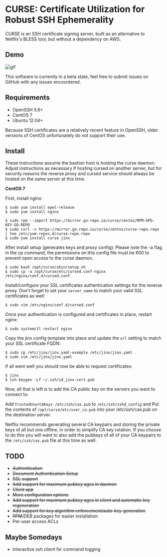 # CURSE: Certificate Utilization for Robust SSH Ephemerality

CURSE is an SSH certificate signing server, built as an alternative to Netflix's BLESS tool, but without a dependency on AWS.

## Demo

![gif](http://i.imgur.com/UtDkYNo.gif)

This software is currently in a beta state, feel free to submit issues on GitHub with any issues encountered.

Requirements
------------
* OpenSSH 5.6+  
* CentOS 7
* Ubuntu 12.04+

Because SSH certificates are a relatively recent feature in OpenSSH, older versions of CentOS unfortunately do not support their use.

Install
-------
These instructions assume the bastion host is hosting the curse daemon. Adjust instructions as necessary if hosting cursed on another server, but for security reasons the reverse proxy and cursed service should always be hosted on the same server at this time.

**CentOS 7**

First, install nginx:

    $ sudo yum install epel-release
    $ sudo yum install nginx

    $ sudo rpm --import https://mirror.go-repo.io/curse/centos/RPM-GPG-KEY-GO-REPO
    $ sudo curl -s https://mirror.go-repo.io/curse/centos/curse-repo.repo | tee /etc/yum.repos.d/curse-repo.repo
    $ sudo yum install curse jinx

After install setup (generates keys and proxy config):
Please note the -a flag in the cp command, the permissions on this config file must be 600 to prevent open access to the curse daemon.

    $ sudo bash /opt/curse/sbin/setup.sh
    $ sudo cp -a /opt/curse/etc/cursed.conf-nginx /etc/nginx/conf.d/cursed.conf

Install/configure your SSL certificates authentication settings for the reverse proxy. Don't forget to set your `server_name` to match your valid SSL certificates as well:

    $ sudo vim /etc/nginx/conf.d/cursed.conf

Once your authentication is configured and certificates in place, restart nginx:

    $ sudo systemctl restart nginx

Copy the jinx config template into place and update the `url` setting to match your SSL certificate FQDN:

    $ sudo cp /etc/jinx/jinx.yaml-example /etc/jinx/jinx.yaml
    $ sudo vim /etc/jinx/jinx.yaml

If all went well you should now be able to request certificates:

    $ jinx
    $ ssh-keygen -Lf ~/.ssh/id_jinx-cert.pub

Now, all that is left is to add the CA public key on the servers you want to connect to:

Add `TrustedUserCAKeys /etc/ssh/cas.pub` to `/etc/ssh/sshd_config` and
Put the contents of `/opt/curse/etc/user_ca.pub` into your /etc/ssh/cas.pub on the destination server.

Netflix recommends generating several CA keypairs and storing the private keys of all but one offline, in order to simplify CA key rotation. If you choose to do this you will want to also add the pubkeys of all of your CA keypairs to the `/etc/ssh/cas.pub` file at this time as well.

TODO
----
* ~~Authentication~~
* ~~Document Authentication Setup~~
* ~~SSL support~~
* ~~Add support for maximum pubkey ages in daemon~~
* ~~Client app~~
* ~~More configuration options~~
* ~~Add support for maximum pubkey ages in client and automatic key regeneration~~
* ~~Add support for key algorithm enforcement/auto-key-generation~~
* ~~RPM~~/DEB packages for easier installation
* Per-user access ACLs

Maybe Somedays
--------------
* Interactive ssh client for command logging
